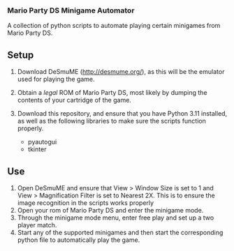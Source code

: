 ### Mario Party DS Minigame Automator
A collection of python scripts to automate playing certain minigames from Mario Party DS.

## Setup
1. Download DeSmuME (http://desmume.org/), as this will be the emulator used for playing the game.
2. Obtain a *legal* ROM of Mario Party DS, most likely by dumping the contents of your cartridge of the game.
3. Download this repository, and ensure that you have Python 3.11 installed, as well as the following libraries to make sure the scripts function properly.

   - pyautogui
   - tkinter

## Use

1. Open DeSmuME and ensure that View > Window Size is set to 1 and View > Magnification Filter is set to Nearest 2X. This is to ensure the image recognition in the scripts works properly
2. Open your rom of Mario Party DS and enter the minigame mode.
3. Through the minigame mode menu, enter free play and set up a two player match.
4. Start any of the supported minigames and then start the corresponding python file to automatically play the game.
